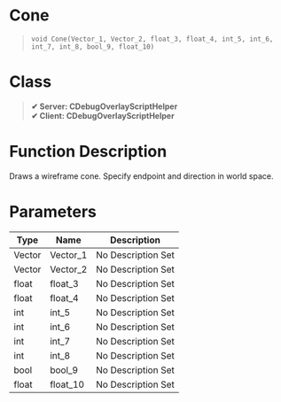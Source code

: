 # Cone
> `void Cone(Vector_1, Vector_2, float_3, float_4, int_5, int_6, int_7, int_8, bool_9, float_10)`
# Class
> __✔ Server: CDebugOverlayScriptHelper__  
> __✔ Client: CDebugOverlayScriptHelper__  
# Function Description
Draws a wireframe cone. Specify endpoint and direction in world space.
# Parameters
Type|Name|Description
--|--|--
Vector|Vector_1|No Description Set
Vector|Vector_2|No Description Set
float|float_3|No Description Set
float|float_4|No Description Set
int|int_5|No Description Set
int|int_6|No Description Set
int|int_7|No Description Set
int|int_8|No Description Set
bool|bool_9|No Description Set
float|float_10|No Description Set
